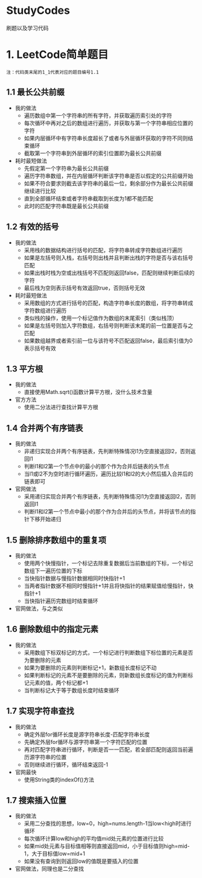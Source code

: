# StudyCodes
刷题以及学习代码
# 1. LeetCode简单题目
`注：代码类末尾的1_1代表对应的题目编号1.1`
## 1.1 最长公共前缀
* 我的做法
    * 遍历数组中第一个字符串的所有字符，并获取遍历索引处的字符
    * 每次循环中再对之后的数组进行遍历，并获取与第一个字符串相应位置的字符
    * 如果内层循环中有字符串长度超长了或者与外层循环获取的字符不同则结束循环
    * 截取第一个字符串到外层循环的索引位置即为最长公共前缀
* 耗时最短做法
    * 先假定第一个字符串为最长公共前缀
    * 遍历字符串数组，并在内层循环判断该字符串是否以假定的公共前缀开始
    * 如果不符合要求则截去该字符串的最后一位，剩余部分作为最长公共前缀继续进行比较
    * 直到全部循环结束或者字符串截取到长度为1都不能匹配
    * 此时的匹配字符串既是最长公共前缀
## 1.2 有效的括号
* 我的做法
    * 采用栈的数据结构进行括号的匹配，将字符串转成字符数组进行遍历
    * 如果是左括号则入栈，右括号则出栈并且判断出栈的字符是否与该右括号匹配
    * 如果出栈时栈为空或出栈括号不匹配则返回false，匹配则继续判断后续的字符
    * 最后栈为空则表示括号有效返回true，否则括号无效
* 耗时最短做法
    * 采用数组的方式进行括号的匹配，构造字符串长度的数组，将字符串转成字符数组进行遍历
    * 类似栈的操作，使用一个标记值作为数组的末尾索引（类似栈顶）
    * 如果是左括号则加入字符数组，右括号则判断该末尾的前一位置是否与之匹配
    * 如果数组越界或者索引前一位与该符号不匹配返回false，最后索引值为0表示括号有效
## 1.3 平方根
* 我的做法
    * 直接使用Math.sqrt()函数计算平方根，没什么技术含量
* 官方方法
    * 使用二分法进行查找计算平方根
## 1.4 合并两个有序链表
* 我的做法
    * 非递归实现合并两个有序链表，先判断特殊情况l1为空直接返回l2，否则返回l1
    * 判断l1和l2第一个节点中的最小的那个作为合并后链表的头节点
    * 当l1或l2不为空时进行循环遍历，遍历比较l1和l2的大小然后插入合并后的链表即可
* 官网做法
    * 采用递归实现合并两个有序链表，先判断特殊情况l1为空直接返回l2，否则返回l1
    * 判断l1和l2第一个节点中最小的那个作为合并后的头节点，并将该节点的指针下移开始递归
## 1.5 删除排序数组中的重复项
* 我的做法
    * 使用两个快慢指针，一个标记去除重复数据后当前数组的下标，一个标记数组下一遍历位置的下标
    * 当快指针数据与慢指针数据相同时快指针+1
    * 当两者指针数据不相同时慢指针+1并且将快指针的结果赋值给慢指针，快指针+1
    * 当快指针遍历完数组时结束循环
* 官网做法，与之类似
## 1.6 删除数组中的指定元素
* 我的做法
    * 采用数组下标双标记的方式，一个标记进行判断数组下标位置的元素是否为要删除的元素
    * 如果为要删除的元素则判断标记+1，新数组长度标记不动
    * 如果判断标记的元素不是要删除的元素，则新数组长度标记的值为判断标记元素的值，两个标记都+1
    * 当判断标记大于等于数组长度时结束循环
## 1.7 实现字符串查找
* 我的做法
    * 确定外层for循环长度是源字符串长度-匹配字符串长度
    * 先确定外层for循环与源字符串第一个字符匹配的位置
    * 再对匹配字符串进行循环，判断是否一一匹配，若全部匹配则返回当前遍历源字符串的位置
    * 否则继续进行循环，循环结束返回-1
* 官网最快
    * 使用String类的indexOf()方法
## 1.7 搜索插入位置
* 我的做法
    * 采用二分查找的思想，low=0，high=nums.length-1当low<high时进行循环
    * 每次循环计算low和high的平均值mid处元素的位置进行比较
    * 如果mid处元素与目标值相等则直接返回mid，小于目标值则high=mid-1，大于目标值low=mid+1
    * 如果没有查询到则返回low的值既是要插入的位置
* 官网做法，同理也是二分查找